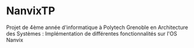 # NanvixTP
Projet de 4ème année d'informatique à Polytech Grenoble en Architecture des Systèmes : Implémentation de différentes fonctionnalités sur l'OS Nanvix
